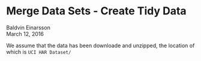 # Merge Data Sets - Create Tidy Data
Baldvin Einarsson  
March 12, 2016  

We assume that the data has been downloade and unzipped, the location of which is `UCI HAR Dataset/`
